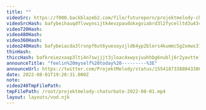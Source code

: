 ```yaml
---
title: ""
videoSrc: https://f000.backblazeb2.com/file/futureporn/projektmelody-chaturbate-2022-08-01.mp4
videoSrcHash: bafybeihauqdflvwynsijtk4evzpaudokxgviabrd3l2fycelltd3u434hm?filename=projektmelody-chaturbate-20220801T192831Z-source.mp4
video720Hash: 
video480Hash: 
video360Hash: 
video240Hash: bafybeiacda3lrxnpf6ut6yuesoyzjld64yp2blers4kummc5g2xmws377e?filename=projektmelody-chaturbate-20220801T192831Z-240p.mp4
thinHash: 
thiccHash: bafkreiezxaap3lti4n7swjjjt3jloac4xwysjuuhhbg6nublj6r2yavtte?filename=20220801T192831Z-thicc.jpg
announceTitle: "feelin%20myself%20today%20---------%3E"
announceUrl: https://twitter.com/ProjektMelody/status/1554187338804338696
date: 2022-08-01T19:28:31.000Z
note: 
video240TmpFilePath: 
tmpFilePath: /root/projektmelody-chaturbate-2022-08-01.mp4
layout: layouts/vod.njk
---
```

